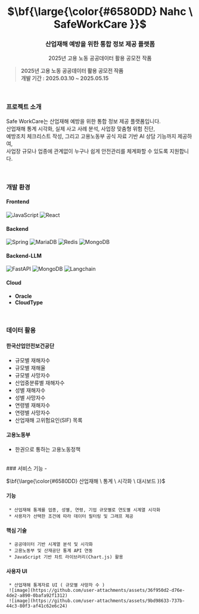 <h1 align="center">$\bf{\large{\color{#6580DD} Nahc \ SafeWorkCare }}$</h1>
<h3 align="center">
 산업재해 예방을 위한 통합 정보 제공 플랫폼
</h3>
<p align="center">
 2025년 고용 노동 공공데이터 활용 공모전 작품 <br>
</p>

<blockquote>
  <p dir="auto">
     <strong> 2025년 고용 노동 공공데이터 활용 공모전 작품 </strong> <br>
     <strong> 개발 기간 : 2025.03.10 ~ 2025.05.15 </strong>
  </p>
</blockquote>

<br>

### 프로젝트 소개
Safe WorkCare는 산업재해 예방을 위한 통합 정보 제공 플랫폼입니다. <br>
산업재해 통계 시각화, 실제 사고 사례 분석, 사업장 맞춤형 위험 진단, <br>
예방조치 체크리스트 작성, 그리고 고용노동부 공식 자료 기반 AI 상담 기능까지 제공하여, <br>
사업장 규모나 업종에 관계없이 누구나 쉽게 안전관리를 체계화할 수 있도록 지원합니다. <br>

<br> 

### 개발 환경
#### Frontend
![JavaScript](https://img.shields.io/badge/javascript-%23323330.svg?style=for-the-badge&logo=javascript&logoColor=%23F7DF1E)
![React](https://img.shields.io/badge/react-%2320232a.svg?style=for-the-badge&logo=react&logoColor=%2361DAFB)
#### Backend
![Spring](https://img.shields.io/badge/spring-%236DB33F.svg?style=for-the-badge&logo=spring&logoColor=white)
![MariaDB](https://img.shields.io/badge/MariaDB-003545?style=for-the-badge&logo=mariadb&logoColor=white)
![Redis](https://img.shields.io/badge/redis-%23DD0031.svg?style=for-the-badge&logo=redis&logoColor=white)
![MongoDB](https://img.shields.io/badge/MongoDB-%234ea94b.svg?style=for-the-badge&logo=mongodb&logoColor=white)
#### Backend-LLM
![FastAPI](https://img.shields.io/badge/FastAPI-005571?style=for-the-badge&logo=fastapi)
![MongoDB](https://img.shields.io/badge/MongoDB-%234ea94b.svg?style=for-the-badge&logo=mongodb&logoColor=white)
![Langchain](https://img.shields.io/badge/langchain-1C3C3C?style=for-the-badge&logo=langchain&logoColor=white)
#### Cloud 
- **Oracle** <br>
- **CloudType** <br>

<br>

### 데이터 활용
#### 한국산업안전보건공단
- 규모별 재해자수 <br>
- 규모별 재해율 <br>
- 규모별 사망자수 <br>
- 산업중분류별 재해자수 <br>
- 성별 재해자수 <br>
- 성별 사망자수 <br>
- 연령별 재해자수 <br>
- 연령별 사망자수 <br>
- 산업재해 고위험요인(SIF) 목록 <br>
#### 고용노동부
- 한권으로 통하는 고용노동정책 <br>

<br>
### 서비스 기능
- <p>$\bf{\large{\color{#6580DD} 산업재해 \ 통계 \ 시각화 \ 대시보드 }}$</p>

   #### 기능
     * 산업재해 통계를 업종, 성별, 연령, 기업 규모별로 연도별 시계열 시각화
     * 사용자가 선택한 조건에 따라 데이터 필터링 및 그래프 제공
   #### 핵심 기술
     * 공공데이터 기반 시계열 분석 및 시각화
     * 고용노동부 및 산재공단 통계 API 연동
     * JavaScript 기반 차트 라이브러리(Chart.js) 활용
   #### 사용자 UI
     * 산업재해 통계자료 UI ( 규모별 사망자 수 )
     ![image](https://github.com/user-attachments/assets/36f950d2-d76e-4de2-a890-0bafa92f1312)
     ![image](https://github.com/user-attachments/assets/9bd98633-737b-44c3-80f3-af41c62e6c24)


